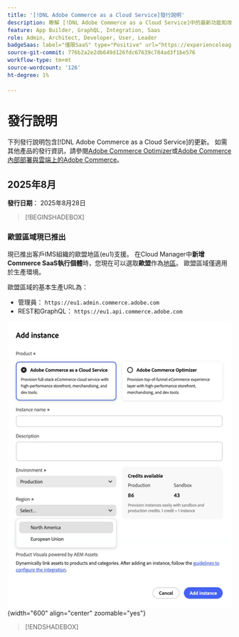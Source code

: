 ```yaml
---
title: '[!DNL Adobe Commerce as a Cloud Service]發行說明'
description: 瞭解 [!DNL Adobe Commerce as a Cloud Service]中的最新功能和改進專案。
feature: App Builder, GraphQL, Integration, Saas
role: Admin, Architect, Developer, User, Leader
badgeSaas: label="僅限SaaS" type="Positive" url="https://experienceleague.adobe.com/zh-hant/docs/commerce/user-guides/product-solutions" tooltip="僅適用於Adobe Commerce as a Cloud Service和Adobe Commerce Optimizer專案(Adobe管理的SaaS基礎結構)。"
source-git-commit: 776b2a2e2db649d126fdc67639c784ad3f1be576
workflow-type: tm+mt
source-wordcount: '126'
ht-degree: 1%

---
```



# 發行說明

下列發行說明包含[!DNL Adobe Commerce as a Cloud Service]的更新。 如需其他產品的發行資訊，請參閱[Adobe Commerce Optimizer](../optimizer/release-notes.md)或[Adobe Commerce內部部署與雲端上的Adobe Commerce](https://experienceleague.adobe.com/zh-hant/docs/commerce-operations/release/notes/overview)。

## 2025年8月

**發行日期**： 2025年8月28日

>[!BEGINSHADEBOX]

### 歐盟區域現已推出

現已推出客戶IMS組織的歐盟地區(eu1)支援。 在Cloud Manager中&#x200B;**新增Commerce SaaS執行個體**&#x200B;時，您現在可以選取&#x200B;**歐盟**&#x200B;作為[地區](./getting-started.md#create-an-instance)。 歐盟區域僅適用於生產環境。

歐盟區域的基本生產URL為：

* 管理員： `https://eu1.admin.commerce.adobe.com`
* REST和GraphQL： `https://eu1.api.commerce.adobe.com`

![建立執行個體](./assets/create-instance-eu.png){width="600" align="center" zoomable="yes"}

>[!ENDSHADEBOX]

